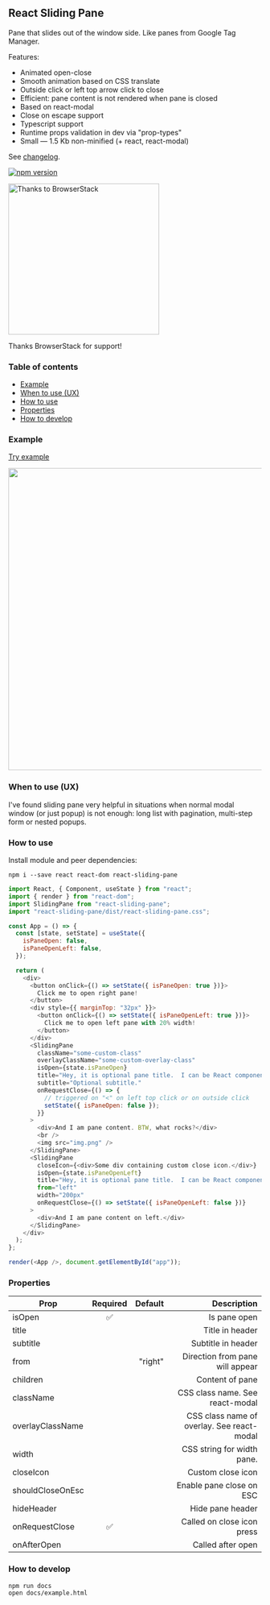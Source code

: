 ## React Sliding Pane

Pane that slides out of the window side. Like panes from Google Tag Manager.

Features:

- Animated open-close
- Smooth animation based on CSS translate
- Outside click or left top arrow click to close
- Efficient: pane content is not rendered when pane is closed
- Based on react-modal
- Close on escape support
- Typescript support
- Runtime props validation in dev via "prop-types"
- Small — 1.5 Kb non-minified (+ react, react-modal)

See [changelog](https://github.com/DimitryDushkin/sliding-pane/blob/master/CHANGELOG.md).

[![npm version](https://badge.fury.io/js/react-sliding-pane.svg)](https://badge.fury.io/js/react-sliding-pane)

<a href="https://www.browserstack.com/">
    <img src="https://raw.githubusercontent.com/DimitryDushkin/sliding-pane/master/docs/browserstack-logo.png" width="300" title="Thanks to BrowserStack" />
</a>

Thanks BrowserStack for support!

### Table of contents

- [Example](#example)
- [When to use (UX)](#when-to-use-ux)
- [How to use](#how-to-use)
- [Properties](#properties)
- [How to develop](#how-to-develop)

### Example

[Try example](https://dimitrydushkin.github.io/sliding-pane/example.html)

<a href="https://dimitrydushkin.github.io/sliding-pane/example.html">
    <img src="https://raw.githubusercontent.com/DimitryDushkin/sliding-pane/master/docs/react-sliding-pane-screenshot.png" width="600" />
</a>

### When to use (UX)

I've found sliding pane very helpful in situations when normal modal window (or just popup) is not enough: long list with pagination, multi-step form or nested popups.

### How to use

Install module and peer dependencies:

`npm i --save react react-dom react-sliding-pane`

```js
import React, { Component, useState } from "react";
import { render } from "react-dom";
import SlidingPane from "react-sliding-pane";
import "react-sliding-pane/dist/react-sliding-pane.css";

const App = () => {
  const [state, setState] = useState({
    isPaneOpen: false,
    isPaneOpenLeft: false,
  });

  return (
    <div>
      <button onClick={() => setState({ isPaneOpen: true })}>
        Click me to open right pane!
      </button>
      <div style={{ marginTop: "32px" }}>
        <button onClick={() => setState({ isPaneOpenLeft: true })}>
          Click me to open left pane with 20% width!
        </button>
      </div>
      <SlidingPane
        className="some-custom-class"
        overlayClassName="some-custom-overlay-class"
        isOpen={state.isPaneOpen}
        title="Hey, it is optional pane title.  I can be React component too."
        subtitle="Optional subtitle."
        onRequestClose={() => {
          // triggered on "<" on left top click or on outside click
          setState({ isPaneOpen: false });
        }}
      >
        <div>And I am pane content. BTW, what rocks?</div>
        <br />
        <img src="img.png" />
      </SlidingPane>
      <SlidingPane
        closeIcon={<div>Some div containing custom close icon.</div>}
        isOpen={state.isPaneOpenLeft}
        title="Hey, it is optional pane title.  I can be React component too."
        from="left"
        width="200px"
        onRequestClose={() => setState({ isPaneOpenLeft: false })}
      >
        <div>And I am pane content on left.</div>
      </SlidingPane>
    </div>
  );
};

render(<App />, document.getElementById("app"));
```

### Properties

| Prop             | Required | Default |                                Description |
| ---------------- | :------: | ------: | -----------------------------------------: |
| isOpen           |    ✅    |         |                               Is pane open |
| title            |          |         |                            Title in header |
| subtitle         |          |         |                         Subtitle in header |
| from             |          | "right" |            Direction from pane will appear |
| children         |          |         |                            Content of pane |
| className        |          |         |            CSS class name. See react-modal |
| overlayClassName |          |         | CSS class name of overlay. See react-modal |
| width            |          |         |                 CSS string for width pane. |
| closeIcon        |          |         |                          Custom close icon |
| shouldCloseOnEsc |          |         |                   Enable pane close on ESC |
| hideHeader       |          |         |                           Hide pane header |
| onRequestClose   |    ✅    |         |                 Called on close icon press |
| onAfterOpen      |          |         |                          Called after open |

### How to develop

```
npm run docs
open docs/example.html
```
